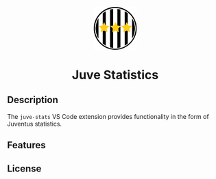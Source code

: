 <div align='center'>

<img src="assets/juve-stats.png" width="100px" />

<br />

<h1>Juve Statistics</h1>

</div>

## Description

The `juve-stats` VS Code extension provides functionality in the form of Juventus statistics.

## Features

## License


